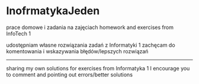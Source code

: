 # InofrmatykaJeden
prace domowe i zadania na zajęciach
homework and exercises from InfoTech 1

udostępniam własne rozwiązania zadań z Informatyki 1
zachęcam do komentowania i wskazywania błędów/lepszych rozwiązań

-------------------------------------------------------------------

sharing my own solutions for exercises from Informatyka 1
I encourage you to comment and pointing out errors/better solutions 
